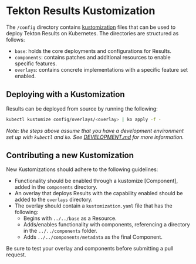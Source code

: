 # Tekton Results Kustomization

The `/config` directory contains [kustomization](https://kustomize.io/) files
that can be used to deploy Tekton Results on Kubernetes.
The directories are structured as follows:

- `base`: holds the core deployments and configurations for Results.
- `components`: contains patches and additional resources to enable specific
  features.
- `overlays`: contains concrete implementations with a specific feature set
  enabled.

## Deploying with a Kustomization

Results can be deployed from source by running the following:

```sh
kubectl kustomize config/overlays/<overlay> | ko apply -f - 
```

_Note: the steps above assume that you have a development environment set up
with `kubectl` and `ko`. See [DEVELOPMENT.md](../docs/DEVELOPMENT.md) for more information._

## Contributing a new Kustomization

New Kustomizations should adhere to the following guidelines:

- Functionality should be enabled through a kustomize [Component], added in the `components` directory.
- An overlay that deploys Results with the capability enabled should be added to the `overlays` directory.
- The overlay should contain a `kustomization.yaml` file that has the following:
  - Begins with `../../base` as a Resource.
  - Adds/enables functionality with components, referencing a directory in the `../../components` folder.
  - Adds `../../components/metadata` as the final Component.

Be sure to test your overlay and components before submitting a pull request.
